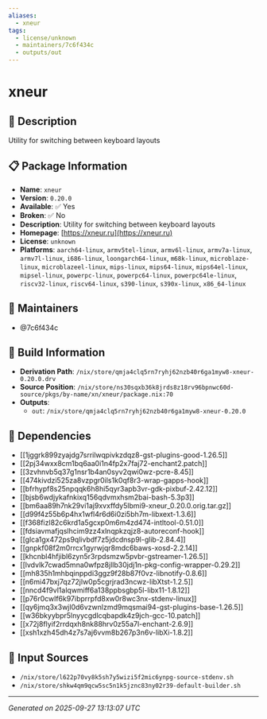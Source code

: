 ```yaml
---
aliases:
  - xneur
tags:
  - license/unknown
  - maintainers/7c6f434c
  - outputs/out
---
```


# xneur

## 📝 Description

Utility for switching between keyboard layouts

## 📋 Package Information

- **Name**: `xneur`
- **Version**: `0.20.0`
- **Available**: ✅ Yes
- **Broken**: ✅ No
- **Description**: Utility for switching between keyboard layouts
- **Homepage**: [https://xneur.ru](https://xneur.ru)
- **License**: `unknown`
- **Platforms**: `aarch64-linux`, `armv5tel-linux`, `armv6l-linux`, `armv7a-linux`, `armv7l-linux`, `i686-linux`, `loongarch64-linux`, `m68k-linux`, `microblaze-linux`, `microblazeel-linux`, `mips-linux`, `mips64-linux`, `mips64el-linux`, `mipsel-linux`, `powerpc-linux`, `powerpc64-linux`, `powerpc64le-linux`, `riscv32-linux`, `riscv64-linux`, `s390-linux`, `s390x-linux`, `x86_64-linux`
## 👥 Maintainers

- @7c6f434c


## 🔧 Build Information

- **Derivation Path**: `/nix/store/qmja4clq5rn7ryhj62nzb40r6ga1myw8-xneur-0.20.0.drv`
- **Source Position**: `/nix/store/ns30sqxb36k8jrds8z18rv96bpnwc60d-source/pkgs/by-name/xn/xneur/package.nix:70`
- **Outputs**:
  - `out`:  `/nix/store/qmja4clq5rn7ryhj62nzb40r6ga1myw8-xneur-0.20.0`

## 🔗 Dependencies

- [[1jggrk899zyajdg7srrilwqpivkzdqz8-gst-plugins-good-1.26.5]]
- [[2pj34wxx8cm1bq6aa0i1n4fp2x7faj72-enchant2.patch]]
- [[3zvhnvb5q37g1nsr1b4an0syv2qwi0wz-pcre-8.45]]
- [[474kivdzi525za8vzpgr0ils1k0qf8r3-wrap-gapps-hook]]
- [[bfrhypf8s25npqqk6h8hi5qyr3apb3vr-gdk-pixbuf-2.42.12]]
- [[bjsb6wdjykafnkixq156qdvmxhsm2bai-bash-5.3p3]]
- [[bm6aa89h7nk29vi1aj9xvxffdy5lbmi9-xneur_0.20.0.orig.tar.gz]]
- [[d99f4z55b6p4hx1wfl4r6d6i0zi5bh7m-libxext-1.3.6]]
- [[f368fizl82c6krd1a5gcxp0m6m4zd474-intltool-0.51.0]]
- [[fdsiavmafjqslhcim9zz4xlnqpkzqjz8-autoreconf-hook]]
- [[glca1gx472ps9qlivbdf7z5jdcdnsp9l-glib-2.84.4]]
- [[gnpkf08f2m0rrcx1gyrwjqr8mdc6baws-xosd-2.2.14]]
- [[khcnbl4hfjibl6zyn5r3rpdsmzw5pvbr-gstreamer-1.26.5]]
- [[lvdvlk7cwad5mna0wfpz8jllb30jdj1n-pkg-config-wrapper-0.29.2]]
- [[mh835h1mhbqinppdi3ggz9f28b87f0vz-libnotify-0.8.6]]
- [[n6mi47bxj7qz72jlw0p5cgrjrad3ncwz-libXtst-1.2.5]]
- [[nncd4f9vl1alqwmiff6a138ppbsgbp5l-libx11-1.8.12]]
- [[p76r0cwlf6k97ibprrpfd8xw0r8wc3nx-stdenv-linux]]
- [[qy6jmq3x3wjl0d6vzwnlzmd9mqsmai94-gst-plugins-base-1.26.5]]
- [[w36bkyybpr5lnyycgdlcqbapdk4z9jch-gcc-10.patch]]
- [[x72j8flyif2rrdqxh8nk88hrv0z55a7l-enchant-2.6.9]]
- [[xsh1xzh45dh4z7s7aj6vvm8b267p3n6v-libXi-1.8.2]]

## 📁 Input Sources

- `/nix/store/l622p70vy8k5sh7y5wizi5f2mic6ynpg-source-stdenv.sh`
- `/nix/store/shkw4qm9qcw5sc5n1k5jznc83ny02r39-default-builder.sh`

---
*Generated on 2025-09-27 13:13:07 UTC*
